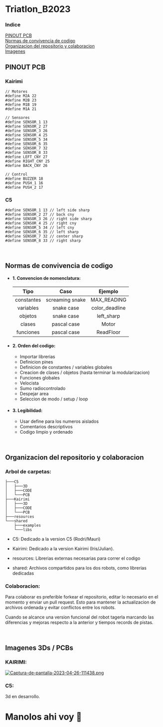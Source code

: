 # Triatlon_B2023

### Indice
[PINOUT PCB](#pinout)<br>
[Normas de convivencia de codigo](#normas)<br>
[Organizacion del repositorio y colaboracion](#colab)<br>
[Imagenes](#imag)<br>

<a name="pinout"></a>
## PINOUT PCB

### Kairimi
```
// Motores
#define M2A 22
#define M2B 23
#define M1B 19
#define M1A 21

// Sensores
#define SENSOR_1 13
#define SENSOR_2 27
#define SENSOR_3 26
#define SENSOR_4 25
#define SENSOR_5 34
#define SENSOR_6 35
#define SENSOR_7 32
#define SENSOR_8 33
#define LEFT_CNY 27
#define RIGHT_CNY 25
#define BACK_CNY 26

// Control
#define BUZZER 18
#define PUSH_1 16
#define PUSH_2 17
```

### C5
```
#define SENSOR_1 13 // left side sharp  
#define SENSOR_2 27 // back cny
#define SENSOR_3 26 // right side sharp
#define SENSOR_4 25 // right cny
#define SENSOR_5 34 // left cny
#define SENSOR_6 35 // left sharp
#define SENSOR_7 32 // center sharp
#define SENSOR_8 33 // right sharp

```
<br>

<a name="normas"></a>
## Normas de convivencia de codigo

* #### 1.  Convencion de nomenclatura:

    | Tipo      | Caso           | Ejemplo      |
    | :-------: |:--------------:|:------------:|
    | constantes| screaming snake|MAX_READING   |
    | variables | snake case     |color_deadline|
    | objetos   | snake case     |left_sharp    |
    | clases    | pascal case    |Motor         |
    | funciones | pascal case    |ReadFloor     |
    

* #### 2.  Orden del codigo:

    * Importar librerias
    * Definicion pines
    * Definicion de constantes / variables globales
    * Creacion de clases / objetos (hasta terminar la modularizacion)
    * Funciones globales
    * Velocista
    * Sumo radiocontrolado
    * Despejar area
    * Seleccion de modo / setup / loop
    
* #### 3. Legibilidad:

    * Usar define para los numeros aislados
    * Comentarios descriptivos
    * Codigo limpio y ordenado

<br>

<a name="colab"></a>
## Organizacion del repositorio y colaboracion

### Arbol de carpetas:

```
├───C5
│   ├───3D
│   ├───CODE
│   └───PCB
├───Kairimi
│   ├───3D
│   ├───CODE
│   └───PCB
├───resources
└───shared
    ├───examples
    └───libs
```

* C5: Dedicado a la version C5 (Rodri/Mauri)

* Kairimi: Dedicado a la version Kairimi (Iris/Julian).
* resources: Librerias externas necesarias para correr el codigo
* shared: Archivos compartidos para los dos robots, como librerias dedicadas

### Colaboracion:

Para colaborar es preferible forkear el repositorio, editar lo necesario en el momento y enviar un pull request. Esto para mantener la actualizacion de archivos ordenada y evitar conflictos entre los robots.

Cuando se alcance una version funcional del robot tagerla marcando las diferencias y mejoras respecto a la anterior y tiempos records de pistas.

<br>

<a name="imag"></a>
## Imagenes 3Ds / PCBs

### KAIRIMI:

[![Captura-de-pantalla-2023-04-26-111438.png](https://i.postimg.cc/HxC7txbK/Captura-de-pantalla-2023-04-26-111438.png)](https://postimg.cc/2q26kCcF)

### C5:

3d en desarrollo.

# Manolos ahi voy 🤤


